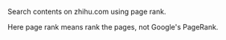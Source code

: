 Search contents on zhihu.com using page rank.

Here page rank means rank the pages, not Google's PageRank.
